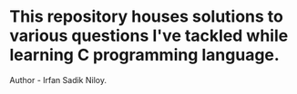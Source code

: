 # This repository houses solutions to various questions I've tackled while learning C programming language.
Author - Irfan Sadik Niloy.
